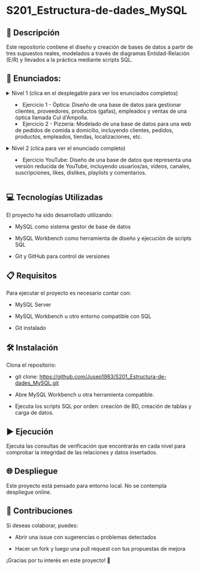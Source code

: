 # S201_Estructura-de-dades_MySQL

## 📄 Descripción

Este repositorio contiene el diseño y creación de bases de datos a partir de tres supuestos reales, modelados a través de diagramas Entidad-Relación (E/R) y llevados a la práctica mediante scripts SQL.

## 🔽 Enunciados:
 <details>
 <summary>
  Nivel 1 (clica en el desplegable para ver los enunciados completos)
   
   - Ejercicio 1 - Òptica: Diseño de una base de datos para gestionar clientes, proveedores, productos (gafas), empleados y ventas de una óptica llamada Cul d'Ampolla.
   - Ejercicio 2 - Pizzería: Modelado de una base de datos para una web de pedidos de comida a domicilio, incluyendo clientes, pedidos, productos, empleados, tiendas, localizaciones, etc.
   
  </summary>
  
    ## Ejercicio 1 - Óptica
    Una óptica llamada "Cul d'Ampolla" quiere informatizar la gestión de clientes y ventas de gafas.
    
    Proveedores:
    - Nombre
    - Dirección (calle, número, piso, puerta, ciudad, código postal y país)
    - Teléfono
    - Fax
    - NIF
    
    Política de compras:
    Las gafas de una marca se compran a un único proveedor (para obtener mejores precios), pero pueden comprarse gafas de varias marcas a un mismo proveedor.
    
    Datos de las gafas:
    - Marca
    - Graduación de cada lente
    - Tipo de montura (flotante, pasta o metálica)
    - Color de la montura
    - Color de cada lente
    - Precio
    
    Datos de clientes:
    - Nombre
    - Dirección postal
    - Teléfono
    - Correo electrónico
    - Fecha de registro
    - Cliente que lo recomendó (si aplica)
    - Empleado/a que realizó la venta
  
    Consultas de verificación:
    - Listar el total de facturas de un cliente/a en un periodo determinado.
    - Listar los diferentes modelos de gafas vendidas por un empleado durante un año.
    - Listar los proveedores que han suministrado gafas vendidas por la óptica.
    
    ## Ejercicio 2 - Pizzería
    
    Diseño de web para pedidos de comida a domicilio por internet.
    
    Datos de clientes (identificador único):
    - Nombre  
    Apellidos
    Dirección
    Código postal
    Localidad
    Provincia
    Teléfono
    
    Estructura adicional:
    Localidades y provincias en tablas separadas
    Una localidad pertenece a una provincia
    Una provincia tiene muchas localidades
    
    Pedidos (identificador único):
    - Fecha/hora
    - Tipo (domicilio o recoger en tienda)
    - Cantidad de productos por tipo
    - Precio total
    
    Productos (identificador único):
    - Nombre
    - Descripción   
    - Imagen 
    - Precio
   
    Especificaciones:
    Pizzas tienen categorías (nombre variable)
    Una pizza solo tiene una categoría
    Una categoría puede tener muchas pizzas
    
    Tiendas (identificador único):
    - Dirección
    - Código postal
    - Localidad
    - Provincia
    
    Empleados (identificador único):
    - Nombre
    - Apellidos
    - NIF
    - Teléfono
    - Rol (cocinero/a o repartidor/a)
    
    Datos de reparto:
    - Repartidor/a asignado
    - Fecha/hora de entrega
 
    Consultas de verificación:
    - Listar cuántos productos de categoría 'Bebidas' se han vendido en una determinada localidad.
    - Listar cuántos pedidos ha efectuado un determinado empleado/a.

</details>

 <details>
 <summary>
      Nivel 2  (clica para ver el enunciado completo)
   
   - Ejercicio YouTube: Diseño de una base de datos que representa una versión reducida de YouTube, incluyendo usuarios/as, vídeos, canales, suscripciones, likes, dislikes, playlists y comentarios.
    
  
  </summary>
  
    Ejercicio - YouTube
    Desarrollaremos un modelo sencillo de cómo sería la base de datos para una versión reducida de YouTube.
    
    De cada usuario/a guardamos un identificador único:
    
    - Email.
    - Contraseña. 
    - Nombre de usuario/a.  
    - Fecha de nacimiento.
    - Sexo.
    - País.
    - Código postal.
  
    Un usuario/a publica videos. De cada video guardamos un identificador único:
    - Un título.
    - Una descripción.
    - Un tamaño.
    - El nombre del archivo de video. 
    - Duración del video.
    - Una miniatura (thumbnail).
    - El número de reproducciones.
    - El número de likes.
    - El número de dislikes.
    
    Un video puede tener tres estados diferentes: público, oculto y privado.
    Un video puede tener muchas etiquetas. Una etiqueta se identifica por un identificador único y un nombre de etiqueta.
    Es importante registrar quién es el usuario/a que publica el video y en qué fecha/hora lo hace.
    
    Un usuario/a puede crear un canal. Un canal tiene un identificador único:
    - Un nombre.
    - Una descripción.
    - Una fecha de creación.
    
    Un usuario/a puede suscribirse a los canales de otros usuarios/as.
    Un usuario/a puede darle un like o un dislike a un video una única vez.
    Se debe llevar un registro de los usuarios/as que han dado like o dislike a un video determinado, y en qué fecha/hora lo hicieron.
    
    Un usuario/a puede crear playlists con los videos que le gustan. Cada playlist tiene un identificador único: 
    - Un nombre.
    - Una fecha de creación.
    - Un estado que indica si puede ser pública o privada.
    - Un usuario/a puede escribir comentarios en un video determinado. Cada comentario está identificado por un identificador único:
    - El texto del comentario.
    - La fecha/hora en la que se realizó.
    
    Un usuario/a puede marcar un comentario como me gusta o no me gusta.
    Se debe llevar un registro de los usuarios/as que han marcado un comentario como me gusta/no me gusta, y en qué fecha/hora lo hicieron.

    Consultas de verificación:
    - Obtener los vídeos subidos por un usuario/a con más de X reproducciones.
    - Listar los comentarios con más likes en un vídeo determinado.
    - Saber cuántas veces un vídeo ha sido marcado como like o dislike.

    
</details>

## 💻 Tecnologías Utilizadas

El proyecto ha sido desarrollado utilizando:

- MySQL como sistema gestor de base de datos

- MySQL Workbench como herramienta de diseño y ejecución de scripts SQL

- Git y GitHub para control de versiones

## 📋 Requisitos

Para ejecutar el proyecto es necesario contar con:

- MySQL Server

- MySQL Workbench u otro entorno compatible con SQL

- Git instalado

## 🛠️ Instalación

Clona el repositorio:

- git clone:   https://github.com/Jusep1983/S201_Estructura-de-dades_MySQL.git

- Abre MySQL Workbench u otra herramienta compatible.

- Ejecuta los scripts SQL por orden: creación de BD, creación de tablas y carga de datos.

## ▶️ Ejecución

Ejecuta las consultas de verificación que encontrarás en cada nivel para comprobar la integridad de las relaciones y datos insertados.

## 🌐 Despliegue

Este proyecto está pensado para entorno local. No se contempla despliegue online.

## 🤝 Contribuciones

Si deseas colaborar, puedes:

- Abrir una issue con sugerencias o problemas detectados

- Hacer un fork y luego una pull request con tus propuestas de mejora

¡Gracias por tu interés en este proyecto! 🚀

